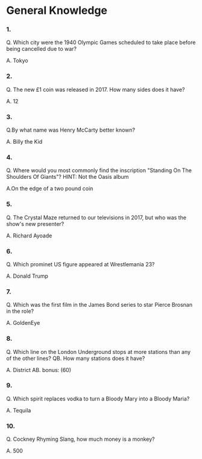 # General Knowledge

### 1. 
Q. Which city were the 1940 Olympic Games scheduled to take place before being cancelled due to war?

A. Tokyo


### 2.
Q. The new £1 coin was released in 2017. How many sides does it have?

A. 12


### 3.
Q.By what name was Henry McCarty better known?

A. Billy the Kid


### 4.
Q. Where would you most commonly find the inscription "Standing On The Shoulders Of Giants"? HINT: Not the Oasis album

A.On the edge of a two pound coin


### 5.
Q. The Crystal Maze returned to our televisions in 2017, but who was the show's new presenter? 

A. Richard Ayoade


### 6.
Q. Which prominet US figure appeared at Wrestlemania 23? 

A. Donald Trump


### 7.
Q. Which was the first film in the James Bond series to star Pierce Brosnan in the role?

A. GoldenEye


### 8. 
Q. Which line on the London Underground stops at more stations than any of the other lines?
QB. How many stations does it have?

A. District 
AB. bonus: (60)


### 9.
Q. Which spirit replaces vodka to turn a Bloody Mary into a Bloody Maria?

A. Tequila


### 10.
Q. Cockney Rhyming Slang, how much money is a monkey?

A. 500
